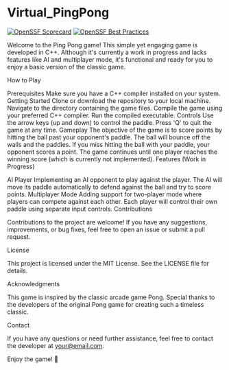 # Virtual_PingPong
[![OpenSSF Scorecard](https://api.securityscorecards.dev/projects/github.com/ossf/scorecard/badge)](https://securityscorecards.dev/viewer/?uri=github.com/ossf/scorecard)
[![OpenSSF Best Practices](https://www.bestpractices.dev/projects/5621/badge)](https://www.bestpractices.dev/projects/5621)


Welcome to the Ping Pong game! This simple yet engaging game is developed in C++. Although it's currently a work in progress and lacks features like AI and multiplayer mode, it's functional and ready for you to enjoy a basic version of the classic game.

How to Play

Prerequisites
Make sure you have a C++ compiler installed on your system.
Getting Started
Clone or download the repository to your local machine.
Navigate to the directory containing the game files.
Compile the game using your preferred C++ compiler.
Run the compiled executable.
Controls
Use the arrow keys (up and down) to control the paddle.
Press 'Q' to quit the game at any time.
Gameplay
The objective of the game is to score points by hitting the ball past your opponent's paddle.
The ball will bounce off the walls and the paddles.
If you miss hitting the ball with your paddle, your opponent scores a point.
The game continues until one player reaches the winning score (which is currently not implemented).
Features (Work in Progress)

AI Player
Implementing an AI opponent to play against the player.
The AI will move its paddle automatically to defend against the ball and try to score points.
Multiplayer Mode
Adding support for two-player mode where players can compete against each other.
Each player will control their own paddle using separate input controls.
Contributions

Contributions to the project are welcome! If you have any suggestions, improvements, or bug fixes, feel free to open an issue or submit a pull request.

License

This project is licensed under the MIT License. See the LICENSE file for details.

Acknowledgments

This game is inspired by the classic arcade game Pong. Special thanks to the developers of the original Pong game for creating such a timeless classic.

Contact

If you have any questions or need further assistance, feel free to contact the developer at your@email.com.

Enjoy the game! 🏓

